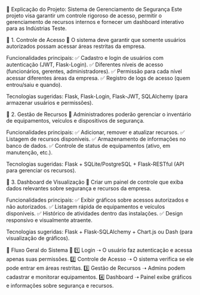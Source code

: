 📌 Explicação do Projeto: Sistema de Gerenciamento de Segurança
Este projeto visa garantir um controle rigoroso de acesso, permitir o gerenciamento de recursos internos e fornecer um dashboard interativo para as Indústrias Teste.

🔹 1. Controle de Acesso 🔹
O sistema deve garantir que somente usuários autorizados possam acessar áreas restritas da empresa.

Funcionalidades principais: 
✅ Cadastro e login de usuários com autenticação (JWT, Flask-Login).
✅ Diferentes níveis de acesso (funcionários, gerentes, administradores).
✅ Permissão para cada nível acessar diferentes áreas da empresa.
✅ Registro de logs de acesso (quem entrou/saiu e quando).

Tecnologias sugeridas: Flask, Flask-Login, Flask-JWT, SQLAlchemy (para armazenar usuários e permissões).

🔹 2. Gestão de Recursos 🔹
Administradores poderão gerenciar o inventário de equipamentos, veículos e dispositivos de segurança.

Funcionalidades principais:
✅ Adicionar, remover e atualizar recursos.
✅ Listagem de recursos disponíveis.
✅ Armazenamento de informações no banco de dados.
✅ Controle de status de equipamentos (ativo, em manutenção, etc.).

Tecnologias sugeridas: Flask + SQLite/PostgreSQL + Flask-RESTful (API para gerenciar os recursos).

🔹 3. Dashboard de Visualização 🔹
Criar um painel de controle que exiba dados relevantes sobre segurança e recursos da empresa.

Funcionalidades principais:
✅ Exibir gráficos sobre acessos autorizados e não autorizados.
✅ Listagem rápida de equipamentos e veículos disponíveis.
✅ Histórico de atividades dentro das instalações.
✅ Design responsivo e visualmente atraente.

Tecnologias sugeridas: Flask + Flask-SQLAlchemy + Chart.js ou Dash (para visualização de gráficos).

🔹 Fluxo Geral do Sistema 🔹
1️⃣ Login ➝ O usuário faz autenticação e acessa apenas suas permissões.
2️⃣ Controle de Acesso ➝ O sistema verifica se ele pode entrar em áreas restritas.
3️⃣ Gestão de Recursos ➝ Admins podem cadastrar e monitorar equipamentos.
4️⃣ Dashboard ➝ Painel exibe gráficos e informações sobre segurança e recursos.

